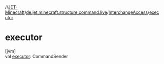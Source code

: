 //[JET-Minecraft](../../../index.md)/[de.jet.minecraft.structure.command.live](../index.md)/[InterchangeAccess](index.md)/[executor](executor.md)

# executor

[jvm]\
val [executor](executor.md): CommandSender
